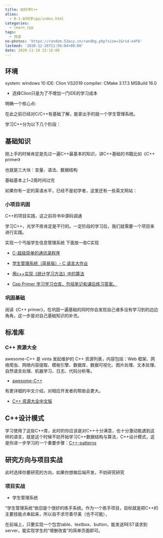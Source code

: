 ```yaml
---
title: 如何学C++
alias:
  - 0-1-如何学cpp/index.html
categories:
  - learn_cpp
tags:
  - 悦读
no-photos: 'https://random.52ecy.cn/randbg.php?size=1&rid-e4f6'
lastmod: '2020-12-26T11:56:04+08:00'
date: 2020-11-10 22:16:00
---
```


## 环境

system: windows 10
IDE: Clion VS2019
compiler: CMake 3.17.3 MSBuild 16.0

-   选择Clion只是为了不增加一门IDE的学习成本

明确一个核心点:

在此之前已经对C/C++有基础了解，能拿出手的就一个学生管理系统。

学习C++分为以下几个阶段：

## 基础知识

刚上手的时候肯定是先过一遍C++最基本的知识，讲C++基础的书籍比如《C++ primer》

也就是三大块：变量、语法、数据结构

基础基本上1~2周时间过完

如果你有一定的英语水平，已经不是初学者，这里还有一些英文网站：

### 小项目巩固

C++的项目实践，这之前将书中源码调通

学习C++，光学不练肯定是不行的。一定阶段的学习后，我们就需要一个项目来进行实践。

实现一个丐版学生信息管理系统
下面放一些C实现

-   [C-超级简单的通讯录程序](https://github.com/jackforlove/address-list-c-projrct)

-   [学生管理系统（简易版）- C 语言大作业](https://github.com/bobby285271/stu-management)

-   [用c++实现《统计学习方法》中的算法](https://github.com/bBobxx/statistical-learning)

-   [Cpp Primer 学习学习仓库，包括笔记和课后练习答案。](https://github.com/applenob/Cpp_Primer_Practice)

### 巩固基础

阅读《C++ primer》，在巩固一遍基础的同时你会发现自己诸多没有学习到的边边角角，这一步是对自己基础知识的补充。

## 标准库

### C++ 资源大全

awesome-C++ 是 vinta 发起维护的 C++ 资源列表，内容包括：Web 框架、网络爬虫、网络内容提取、模板引擎、数据库、数据可视化、图片处理、文本处理、自然语言处理、机器学习、日志、代码分析等。

-   [awesome-C++](https://github.com/vinta/awesome-cpp)

有更详细的中文介绍，对相应开发者的帮助会更大。

-   [C++ 资源大全中文版](https://github.com/jobbole/awesome-cpp-cn)

## C++设计模式

学习使用了这些C++库，此时的你应该是对C++十分满意，也十分激动能遇到这样的语言，就是这个时候不妨开始学习C++数据结构与算法，C++设计模式，这是你进一步学习的一个重要步骤：[C++-patterns](https://github.com/faif/C++-patterns)

## 研究方向与项目实战

此时选择你要研究的方向，如果你想做后端开发，不妨研究研究

### 项目实战

-   学生管理系统

“学生管理系统”依旧是个很好的练手系统。作为一个练手项目，目标就是把C++的主要技能点串起来，所以自不求尽善尽美（也不可能），

在前端上，只要实现一个包含table、textbox、button，能发送REST请求到server，能实现学生的“增删改查”的简单页面即可。
